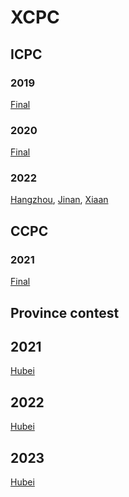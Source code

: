 # XCPC

## ICPC

### 2019

[Final](https://github.com/LucianXu/XCPC/tree/main/ICPC/2019/Final)

### 2020

[Final](https://github.com/LucianXu/XCPC/tree/main/ICPC/2020/Final)

### 2022

[Hangzhou](https://github.com/LucianXu/XCPC/tree/main/ICPC/2022/Hangzhou), 
[Jinan](https://github.com/LucianXu/XCPC/tree/main/ICPC/2022/jinan), 
[Xiaan](https://github.com/LucianXu/XCPC/tree/main/ICPC/2022/Xiaan)

## CCPC

### 2021

[Final](https://github.com/LucianXu/XCPC/tree/main/CCPC/2021/Final)

## Province contest

## 2021

[Hubei](https://github.com/LucianXu/XCPC/tree/main/ProvinceContest/2021/Hubei)

## 2022

[Hubei](https://github.com/LucianXu/XCPC/tree/main/ProvinceContest/2022/Hubei)

## 2023

[Hubei](https://github.com/LucianXu/XCPC/tree/main/ProvinceContest/2023/Hubei)

